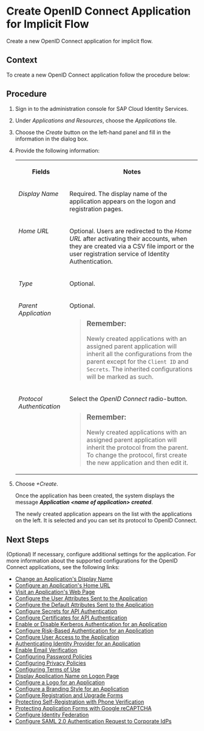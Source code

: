 <!-- copy3f180e54c09144a8b8037367bb6d7bcf -->

# Create OpenID Connect Application for Implicit Flow

Create a new OpenID Connect application for implicit flow.



## Context

To create a new OpenID Connect application follow the procedure below:



<a name="copy3f180e54c09144a8b8037367bb6d7bcf__steps_qqh_hfk_q4"/>

## Procedure

1.  Sign in to the administration console for SAP Cloud Identity Services.

2.  Under *Applications and Resources*, choose the *Applications* tile.

3.  Choose the *Create* button on the left-hand panel and fill in the information in the dialog box.

4.  Provide the following information:


    <table>
    <tr>
    <th valign="top">

    Fields


    
    </th>
    <th valign="top">

    Notes


    
    </th>
    </tr>
    <tr>
    <td valign="top">
    
    *Display Name*


    
    </td>
    <td valign="top">
    
    Required. The display name of the application appears on the logon and registration pages.


    
    </td>
    </tr>
    <tr>
    <td valign="top">
    
    *Home URL*


    
    </td>
    <td valign="top">
    
    Optional. Users are redirected to the *Home URL* after activating their accounts, when they are created via a CSV file import or the user registration service of Identity Authentication.


    
    </td>
    </tr>
    <tr>
    <td valign="top">
    
    *Type*


    
    </td>
    <td valign="top">
    
    Optional.


    
    </td>
    </tr>
    <tr>
    <td valign="top">
    
    *Parent Application*


    
    </td>
    <td valign="top">
    
    Optional.

    > ### Remember:  
    > Newly created applications with an assigned parent application will inherit all the configurations from the parent except for the `Client ID` and `Secrets`. The inherited configurations will be marked as such.


    
    </td>
    </tr>
    <tr>
    <td valign="top">
    
    *Protocol Authentication*


    
    </td>
    <td valign="top">
    
    Select the *OpenID Connect* radio-button.

    > ### Remember:  
    > Newly created applications with an assigned parent application will inherit the protocol from the parent. To change the protocol, first create the new application and then edit it.


    
    </td>
    </tr>
    </table>
    
5.  Choose *\+Create*.

    Once the application has been created, the system displays the message ***Application <name of application\> created***.

    The newly created application appears on the list with the applications on the left. It is selected and you can set its protocol to OpenID Connect.




<a name="copy3f180e54c09144a8b8037367bb6d7bcf__postreq_xsy_mpp_pyb"/>

## Next Steps

\(Optional\) If necessary, configure additional settings for the application. For more information about the supported configurations for the OpenID Connect applications, see the following links:

-   [Change an Application's Display Name](change-an-application-s-display-name-83d65d0.md)
-   [Configure an Application's Home URL](configure-an-application-s-home-url-be6d6f2.md)
-   [Visit an Application's Web Page](visit-an-application-s-web-page-2b67225.md)
-   [Configure the User Attributes Sent to the Application](configure-the-user-attributes-sent-to-the-application-d361407.md)
-   [Configure the Default Attributes Sent to the Application](configure-the-default-attributes-sent-to-the-application-a2f1e46.md)
-   [Configure Secrets for API Authentication](configure-secrets-for-api-authentication-5c3c35e.md)
-   [Configure Certificates for API Authentication](configure-certificates-for-api-authentication-c408083.md)
-   [Enable or Disable Kerberos Authentication for an Application](enable-or-disable-kerberos-authentication-for-an-application-11121c9.md)
-   [Configure Risk-Based Authentication for an Application](configure-risk-based-authentication-for-an-application-bc52fbf.md#loiobc52fbf3d59447bbb6aa22f80d8b6056)
-   [Configure User Access to the Application](configure-user-access-to-the-application-8b147c4.md)
-   [Authenticating Identity Provider for an Application](authenticating-identity-provider-for-an-application-b3aae12.md)
-   [Enable Email Verification](enable-email-verification-483d26c.md)
-   [Configuring Password Policies](configuring-password-policies-12b3395.md)
-   [Configuring Privacy Policies](configuring-privacy-policies-ed48466.md)
-   [Configuring Terms of Use](configuring-terms-of-use-61d3a86.md)
-   [Display Application Name on Logon Page](display-application-name-on-logon-page-c02798e.md)
-   [Configure a Logo for an Application](configure-a-logo-for-an-application-778f748.md)
-   [Configure a Branding Style for an Application](configure-a-branding-style-for-an-application-32f8d33.md)
-   [Configure Registration and Upgrade Forms](configure-registration-and-upgrade-forms-93a9e18.md)
-   [Protecting Self-Registration with Phone Verification](protecting-self-registration-with-phone-verification-5834b6e.md)
-   [Protecting Application Forms with Google reCAPTCHA](protecting-application-forms-with-google-recaptcha-b84ce17.md)
-   [Configure Identity Federation](configure-identity-federation-c029bbb.md)
-   [Configure SAML 2.0 Authentication Request to Corporate IdPs](configure-saml-2-0-authentication-request-to-corporate-idps-7eac7e8.md)

